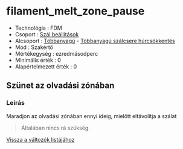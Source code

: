 # filament\_melt\_zone\_pause

* Technológia : FDM
* Csoport : [Szál beállítások](../filament_settings/filament_settings.md)
* Alcsoport : [Többanyagú](../filament_settings/filament_settings.md#multimatériaux) - [Többanyagú szálcsere húrcsökkentés](filament_melt_zone_pause.md)
* Mód : Szakértő
* Mértékegység : ezredmásodperc
* Minimális érték :  0
* Alapértelmezett érték :  0

## Szünet az olvadási zónában

### Leírás

Maradjon az olvadási zónában ennyi ideig, mielőtt eltávolítja a szálat

> Általában nincs rá szükség.

[Vissza a változók listájához](/)

